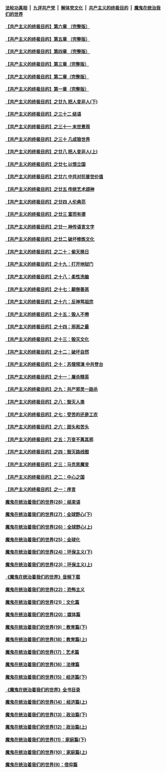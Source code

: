 ####  [法轮功真相](../../../../basic/blob/master/README.md?t=05211431) &nbsp;|&nbsp; [九评共产党](../../../../9ping.md/blob/master/README.md?t=05211431) &nbsp;|&nbsp; [解体党文化](../../../../jtdwh.md/blob/master/README.md?t=05211431)  &nbsp;|&nbsp; [共产主义的终极目的](../../../../gczydzjmd.md/blob/master/README.md?t=05211431) &nbsp;|&nbsp; [魔鬼在统治我们的世界](../../../../mgztzwmdsj.md/blob/master/README.md?t=05211431) 

#### [【共产主义的终极目的】第六章 （完整版）](../pages/nsc422/n11428913.md?t=05211431) 

#### [【共产主义的终极目的】第五章 （完整版）](../pages/nsc422/n11428912.md?t=05211431) 

#### [【共产主义的终极目的】第四章 （完整版）](../pages/nsc422/n11428907.md?t=05211431) 

#### [【共产主义的终极目的】第三章（完整版）](../pages/nsc422/n11428848.md?t=05211431) 

#### [【共产主义的终极目的】第二章（完整版）](../pages/nsc422/n11428831.md?t=05211431) 

#### [【共产主义的终极目的】第一章（完整版）](../pages/nsc422/n11417651.md?t=05211431) 

#### [【共产主义的终极目的】之廿九 把人变非人(下)](../pages/nsc422/n11344140.md?t=05211431) 

#### [【共产主义的终极目的】之三十二 结语](../pages/nsc422/n11360535.md?t=05211431) 

#### [【共产主义的终极目的】之三十一 末世景观](../pages/nsc422/n11351129.md?t=05211431) 

#### [【共产主义的终极目的】之三十 几成狼世界](../pages/nsc422/n11348280.md?t=05211431) 

#### [【共产主义的终极目的】之廿八 把人变非人(上)](../pages/nsc422/n11340492.md?t=05211431) 

#### [【共产主义的终极目的】之廿七 以恨立国](../pages/nsc422/n11336944.md?t=05211431) 

#### [【共产主义的终极目的】之廿六 中共对抗普世价值](../pages/nsc422/n11324785.md?t=05211431) 

#### [【共产主义的终极目的】之廿五 传统艺术颂神](../pages/nsc422/n11296396.md?t=05211431) 

#### [【共产主义的终极目的】之廿四 人伦典范](../pages/nsc422/n11296397.md?t=05211431) 

#### [【共产主义的终极目的】之廿三 富而有德](../pages/nsc422/n11283598.md?t=05211431) 

#### [【共产主义的终极目的】之廿一 神传语言文字](../pages/nsc422/n11263265.md?t=05211431) 

#### [【共产主义的终极目的】之廿二 破坏修炼文化](../pages/nsc422/n11245728.md?t=05211431) 

#### [【共产主义的终极目的】之二十：偷天换日](../pages/nsc422/n11238846.md?t=05211431) 

#### [【共产主义的终极目的】之十九：打开地狱门](../pages/nsc422/n11206376.md?t=05211431) 

#### [【共产主义的终极目的】之十八：柔性洗脑](../pages/nsc422/n11199994.md?t=05211431) 

#### [【共产主义的终极目的】之十七：颠倒善恶](../pages/nsc422/n11179782.md?t=05211431) 

#### [【共产主义的终极目的】之十六：反神骂祖宗](../pages/nsc422/n11166798.md?t=05211431) 

#### [【共产主义的终极目的】之十五：毁人不倦](../pages/nsc422/n11166792.md?t=05211431) 

#### [【共产主义的终极目的】之十四：邪恶之最](../pages/nsc422/n11150249.md?t=05211431) 

#### [【共产主义的终极目的】之十三：毁灭文化](../pages/nsc422/n11135227.md?t=05211431) 

#### [【共产主义的终极目的】之十二：破坏自然](../pages/nsc422/n11135214.md?t=05211431) 

#### [【共产主义的终极目的】之十：苏俄预演 中共登台](../pages/nsc422/n11118424.md?t=05211431) 

#### [【共产主义的终极目的】之十一：屠杀精英](../pages/nsc422/n11118442.md?t=05211431) 

#### [【共产主义的终极目的】之九：共产邪灵一路杀](../pages/nsc422/n11114139.md?t=05211431) 

#### [【共产主义的终极目的】之八：毁灭人类](../pages/nsc422/n11108503.md?t=05211431) 

#### [【共产主义的终极目的】之七：受苦的还是工农](../pages/nsc422/n11101809.md?t=05211431) 

#### [【共产主义的终极目的】之六：甜头和苦头](../pages/nsc422/n11096971.md?t=05211431) 

#### [【共产主义的终极目的】之五：万变不离其邪](../pages/nsc422/n11091285.md?t=05211431) 

#### [【共产主义的终极目的】之四：毁灭路线图](../pages/nsc422/n11086284.md?t=05211431) 

#### [【共产主义的终极目的】之三：马克思魔变](../pages/nsc422/n11061941.md?t=05211431) 

#### [【共产主义的终极目的】之二：中心之国](../pages/nsc422/n11047728.md?t=05211431) 

#### [【共产主义的终极目的】之一：序言](../pages/nsc422/n11086077.md?t=05211431) 

#### [魔鬼在统治着我们的世界(28)：结束语](../pages/nsc422/n10936246.md?t=05211431) 

#### [魔鬼在统治着我们的世界(27)：全球野心(下)](../pages/nsc422/n10928319.md?t=05211431) 

#### [魔鬼在统治着我们的世界(26)：全球野心(上)](../pages/nsc422/n10900318.md?t=05211431) 

#### [魔鬼在统治着我们的世界(25)：全球化](../pages/nsc422/n10788205.md?t=05211431) 

#### [魔鬼在统治着我们的世界(24)：环保主义(下)](../pages/nsc422/n10695307.md?t=05211431) 

#### [魔鬼在统治着我们的世界(23)：环保主义(上)](../pages/nsc422/n10688613.md?t=05211431) 

#### [《魔鬼在统治着我们的世界》音频下载](../pages/nsc422/n10635553.md?t=05211431) 

#### [魔鬼在统治着我们的世界(22)：恐怖主义](../pages/nsc422/n10614727.md?t=05211431) 

#### [魔鬼在统治着我们的世界(21)：文化篇](../pages/nsc422/n10597706.md?t=05211431) 

#### [魔鬼在统治着我们的世界(20)：媒体篇](../pages/nsc422/n10586579.md?t=05211431) 

#### [魔鬼在统治着我们的世界(19)：教育篇(下)](../pages/nsc422/n10564808.md?t=05211431) 

#### [魔鬼在统治着我们的世界(18)：教育篇(上)](../pages/nsc422/n10526970.md?t=05211431) 

#### [魔鬼在统治着我们的世界(17)：艺术篇](../pages/nsc422/n10499093.md?t=05211431) 

#### [魔鬼在统治着我们的世界(16)：法律篇](../pages/nsc422/n10485969.md?t=05211431) 

#### [魔鬼在统治着我们的世界(15)：经济篇(下)](../pages/nsc422/n10469975.md?t=05211431) 

#### [《魔鬼在统治着我们的世界》全书目录](../pages/nsc422/n10464261.md?t=05211431) 

#### [魔鬼在统治着我们的世界(14)：经济篇(上)](../pages/nsc422/n10457370.md?t=05211431) 

#### [魔鬼在统治着我们的世界(13)：政治篇(下)](../pages/nsc422/n10448270.md?t=05211431) 

#### [魔鬼在统治着我们的世界(12)：政治篇(上)](../pages/nsc422/n10444576.md?t=05211431) 

#### [魔鬼在统治着我们的世界(11)：家庭篇(下)](../pages/nsc422/n10440961.md?t=05211431) 

#### [魔鬼在统治着我们的世界(10)：家庭篇(上)](../pages/nsc422/n10435448.md?t=05211431) 

#### [魔鬼在统治着我们的世界(9)：信仰篇](../pages/nsc422/n10432159.md?t=05211431) 


